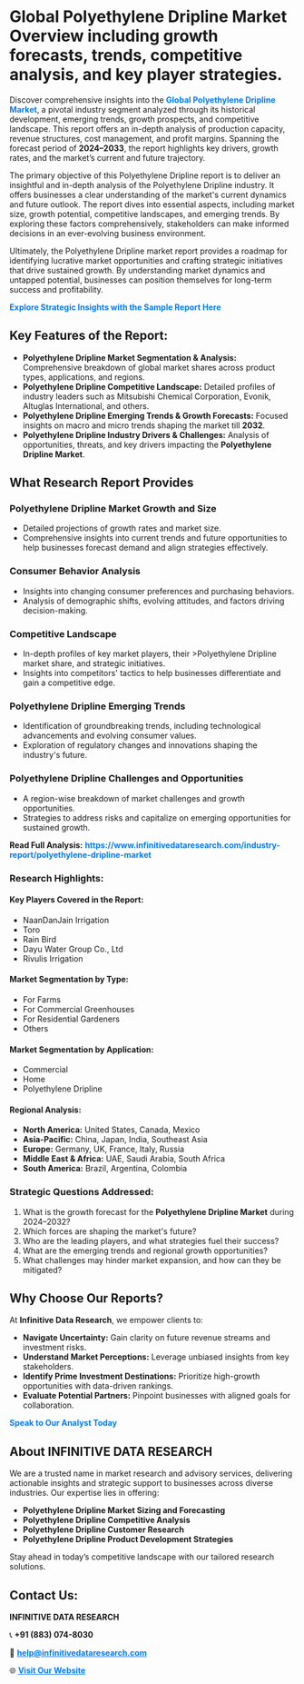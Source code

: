 <h1>Global Polyethylene Dripline Market Overview including growth forecasts, trends, competitive analysis, and key player strategies.</h1>
<p>
Discover comprehensive insights into the 
<a href="https://www.infinitivedataresearch.com/industry-report/polyethylene-dripline-market" rel="dofollow" style="color: #007BFF; text-decoration: none;"><strong>Global Polyethylene Dripline Market</strong></a>, a pivotal industry segment analyzed through its historical development, emerging trends, growth prospects, and competitive landscape. This report offers an in-depth analysis of production capacity, revenue structures, cost management, and profit margins. Spanning the forecast period of <strong>2024–2033</strong>, the report highlights key drivers, growth rates, and the market’s current and future trajectory.
</p>
<p>
The primary objective of this Polyethylene Dripline report is to deliver an insightful and in-depth analysis of the Polyethylene Dripline industry. It offers businesses a clear understanding of the market's current dynamics and future outlook. The report dives into essential aspects, including market size, growth potential, competitive landscapes, and emerging trends. By exploring these factors comprehensively, stakeholders can make informed decisions in an ever-evolving business environment.
</p>
<p>
Ultimately, the Polyethylene Dripline market report provides a roadmap for identifying lucrative market opportunities and crafting strategic initiatives that drive sustained growth. By understanding market dynamics and untapped potential, businesses can position themselves for long-term success and profitability.
</p>
<p>
<a href="https://www.infinitivedataresearch.com/request-sample/reportId=101768" style="color: #007BFF; text-decoration: none;"><strong>Explore Strategic Insights with the Sample Report Here</strong></a>
</p>

<h2>Key Features of the Report:</h2>
<ul>
<li><strong>Polyethylene Dripline Market Segmentation & Analysis:</strong> Comprehensive breakdown of global market shares across product types, applications, and regions.</li>
<li><strong>Polyethylene Dripline Competitive Landscape:</strong> Detailed profiles of industry leaders such as Mitsubishi Chemical Corporation, Evonik, Altuglas International, and others.</li>
<li><strong>Polyethylene Dripline Emerging Trends & Growth Forecasts:</strong> Focused insights on macro and micro trends shaping the market till <strong>2032</strong>.</li>
<li><strong>Polyethylene Dripline Industry Drivers & Challenges:</strong> Analysis of opportunities, threats, and key drivers impacting the <strong>Polyethylene Dripline Market</strong>.</li>
</ul>

<h2>What Research Report Provides</h2>
<h3>Polyethylene Dripline Market Growth and Size</h3>
<ul>
<li>Detailed projections of growth rates and market size.</li>
<li>Comprehensive insights into current trends and future opportunities to help businesses forecast demand and align strategies effectively.</li>
</ul>

<h3>Consumer Behavior Analysis</h3>
<ul>
<li>Insights into changing consumer preferences and purchasing behaviors.</li>
<li>Analysis of demographic shifts, evolving attitudes, and factors driving decision-making.</li>
</ul>

<h3>Competitive Landscape</h3>
<ul>
<li>In-depth profiles of key market players, their >Polyethylene Dripline market share, and strategic initiatives.</li>
<li>Insights into competitors' tactics to help businesses differentiate and gain a competitive edge.</li>
</ul>

<h3>Polyethylene Dripline Emerging Trends</h3>
<ul>
<li>Identification of groundbreaking trends, including technological advancements and evolving consumer values.</li>
<li>Exploration of regulatory changes and innovations shaping the industry's future.</li>
</ul>

<h3>Polyethylene Dripline Challenges and Opportunities</h3>
<ul>
<li>A region-wise breakdown of market challenges and growth opportunities.</li>
<li>Strategies to address risks and capitalize on emerging opportunities for sustained growth.</li>
</ul>
<p><strong>Read Full Analysis:</strong> <a href="https://www.infinitivedataresearch.com/industry-report/polyethylene-dripline-market" rel="dofollow" style="color: #007BFF; text-decoration: none;"><strong>https://www.infinitivedataresearch.com/industry-report/polyethylene-dripline-market</strong></a></p>
<h3>Research Highlights:</h3>
<h4>Key Players Covered in the Report:</h4>
<ul><li>NaanDanJain Irrigation</li><li>Toro</li><li>Rain Bird</li><li>Dayu Water Group Co., Ltd</li><li>Rivulis Irrigation</li></ul>
<h4>Market Segmentation by Type:</h4>
<ul><li>For Farms</li><li>For Commercial Greenhouses</li><li>For Residential Gardeners</li><li>Others</li></ul>
<h4>Market Segmentation by Application:</h4>
<ul><li>Commercial</li><li>Home</li><li>Polyethylene Dripline</li></ul>

<h4>Regional Analysis:</h4>
<ul>
<li><strong>North America:</strong> United States, Canada, Mexico</li>
<li><strong>Asia-Pacific:</strong> China, Japan, India, Southeast Asia</li>
<li><strong>Europe:</strong> Germany, UK, France, Italy, Russia</li>
<li><strong>Middle East & Africa:</strong> UAE, Saudi Arabia, South Africa</li>
<li><strong>South America:</strong> Brazil, Argentina, Colombia</li>
</ul>

<h3>Strategic Questions Addressed:</h3>
<ol>
<li>What is the growth forecast for the <strong>Polyethylene Dripline Market</strong> during 2024–2032?</li>
<li>Which forces are shaping the market's future?</li>
<li>Who are the leading players, and what strategies fuel their success?</li>
<li>What are the emerging trends and regional growth opportunities?</li>
<li>What challenges may hinder market expansion, and how can they be mitigated?</li>
</ol>

<h2>Why Choose Our Reports?</h2>
<p>At <strong>Infinitive Data Research</strong>, we empower clients to:</p>
<ul>
<li><strong>Navigate Uncertainty:</strong> Gain clarity on future revenue streams and investment risks.</li>
<li><strong>Understand Market Perceptions:</strong> Leverage unbiased insights from key stakeholders.</li>
<li><strong>Identify Prime Investment Destinations:</strong> Prioritize high-growth opportunities with data-driven rankings.</li>
<li><strong>Evaluate Potential Partners:</strong> Pinpoint businesses with aligned goals for collaboration.</li>
</ul>
<p><a href="https://www.infinitivedataresearch.com/industry-report/polyethylene-dripline-market" rel="dofollow" style="color: #007BFF; text-decoration: none;"><strong>Speak to Our Analyst Today</strong></a></p>

<h2>About INFINITIVE DATA RESEARCH</h2>
<p>We are a trusted name in market research and advisory services, delivering actionable insights and strategic support to businesses across diverse industries. Our expertise lies in offering:</p>
<ul>
<li><strong>Polyethylene Dripline Market Sizing and Forecasting</strong></li>
<li><strong>Polyethylene Dripline Competitive Analysis</strong></li>
<li><strong>Polyethylene Dripline Customer Research</strong></li>
<li><strong>Polyethylene Dripline Product Development Strategies</strong></li>
</ul>
<p>Stay ahead in today’s competitive landscape with our tailored research solutions.</p>

<h2>Contact Us:</h2>
<p><strong>INFINITIVE DATA RESEARCH</strong></p>
<p>📞 <strong>+91 (883) 074-8030</strong></p>
<p>📧 <strong><a href="mailto:help@infinitivedataresearch.com" style="color: #007BFF;">help@infinitivedataresearch.com</a></strong></p>
<p>🌐 <strong><a href="https://www.infinitivedataresearch.com" rel="dofollow" style="color: #007BFF;">Visit Our Website</a></strong></p>